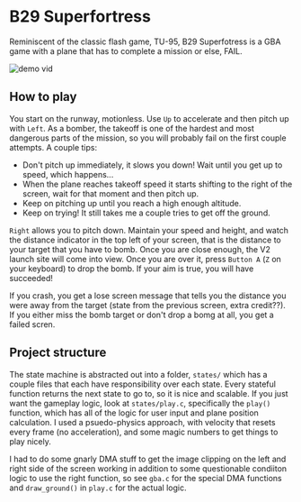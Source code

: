 # B29 Superfortress 
Reminiscent of the classic flash game, TU-95, B29 Superfotress is a GBA game with a plane that has to complete a mission or else, FAIL.



![demo vid](https://github.com/user-attachments/assets/ef732721-6d2c-4bfd-b9f4-6fc0fade4c51)



## How to play
You start on the runway, motionless. Use `Up` to accelerate and then pitch up with `Left`. As a bomber, the takeoff is one of the hardest and most dangerous parts of the mission, so you will probably fail on the first couple attempts. A couple tips:
- Don't pitch up immediately, it slows you down! Wait until you get up to speed, which happens...
- When the plane reaches takeoff speed it starts shifting to the right of the screen, wait for that moment and then pitch up.
- Keep on pitching up until you reach a high enough altitude.
- Keep on trying! It still takes me a couple tries to get off the ground.

`Right` allows you to pitch down. Maintain your speed and height, and watch the distance indicator in the top left of your screen, that is the distance to your target that you have to bomb. Once you are close enough, the V2 launch site will come into view. Once you are over it, press `Button A` (`Z` on your keyboard) to drop the bomb. If your aim is true, you will have succeeded!

If you crash, you get a lose screen message that tells you the distance you were away from the target (state from the previous screen, extra credit??). 
If you either miss the bomb target or don't drop a bomg at all, you get a failed scren. 

## Project structure
The state machine is abstracted out into a folder, `states/` which has a couple files that each have responsibility over each state. Every stateful function returns the next state to go to, so it is nice and scalable. If you just want the gameplay logic, look at `states/play.c`, specifically the `play()` function, which has all of the logic for user input and plane position calculation. I used a psuedo-physics approach, with velocity that resets every frame (no acceleration), and some magic numbers to get things to play nicely.

I had to do some gnarly DMA stuff to get the image clipping on the left and right side of the screen working in addition to some questionable condiiton logic to use the right function, so see `gba.c` for the special DMA functions and `draw_ground()` in `play.c` for the actual logic. 



